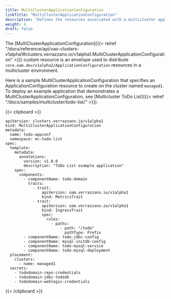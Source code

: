 ```yaml
---
title: MultiClusterApplicationConfiguration
linkTitle: "MultiClusterApplicationConfiguration"
description: "Defines the resources associated with a multicluster application"
weight: 4
draft: false
---
```

The [MultiClusterApplicationConfiguration]({{< relref "/docs/reference/api/vao-clusters-v1alpha1#clusters.verrazzano.io/v1alpha1.MultiClusterApplicationConfiguration" >}}) custom resource is an envelope used to distribute `core.oam.dev/v1alpha2/ApplicationConfiguration` resources in a multicluster environment.

Here is a sample MultiClusterApplicationConfiguration that specifies an ApplicationConfiguration resource to create on the cluster named `managed1`.  To deploy an example application that demonstrates a MultiClusterApplicationConfiguration, see [Multicluster ToDo List]({{< relref "/docs/samples/multicluster/todo-list/" >}}).

{{< clipboard >}}
<div class="highlight">

    apiVersion: clusters.verrazzano.io/v1alpha1
    kind: MultiClusterApplicationConfiguration
    metadata:
      name: todo-appconf
      namespace: mc-todo-list
    spec:
      template:
        metadata:
          annotations:
            version: v1.0.0
            description: "ToDo List example application"
        spec:
          components:
            - componentName: todo-domain
              traits:
                - trait:
                    apiVersion: oam.verrazzano.io/v1alpha1
                    kind: MetricsTrait
                - trait:
                    apiVersion: oam.verrazzano.io/v1alpha1
                    kind: IngressTrait
                    spec:
                      rules:
                        - paths:
                            - path: "/todo"
                              pathType: Prefix
            - componentName: todo-jdbc-config
            - componentName: mysql-initdb-config
            - componentName: todo-mysql-service
            - componentName: todo-mysql-deployment
      placement:
        clusters:
          - name: managed1
      secrets:
        - tododomain-repo-credentials
        - tododomain-jdbc-tododb
        - tododomain-weblogic-credentials

</div>
{{< /clipboard >}}

